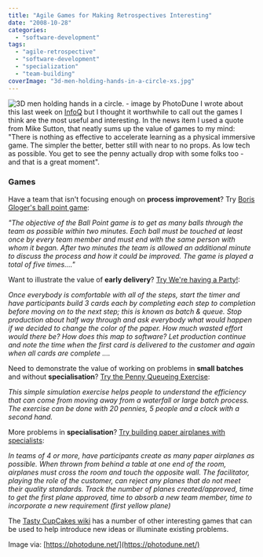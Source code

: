 ```yaml
---
title: "Agile Games for Making Retrospectives Interesting"
date: "2008-10-28"
categories: 
  - "software-development"
tags: 
  - "agile-retrospective"
  - "software-development"
  - "specialization"
  - "team-building"
coverImage: "3d-men-holding-hands-in-a-circle-xs.jpg"
---
```


![3D men holding hands in a circle. - image by PhotoDune](src/content/blog/agile-games-for-making-retrospectives-interesting/images/3d-men-holding-hands-in-a-circle-xs.jpg) I wrote about this last week on [InfoQ](https://www.infoq.com/news/2008/10/agile-games/) but I thought it worthwhile to call out the games I think are the most useful and interesting. In the news item I used a quote from Mike Sutton, that neatly sums up the value of games to my mind: "There is nothing as effective to accelerate learning as a physical immersive game. The simpler the better, better still with near to no props. As low tech as possible. You get to see the penny actually drop with some folks too - and that is a great moment".

### Games

Have a team that isn't focusing enough on **process improvement**? Try [Boris Gloger's ball point game](https://www.infoq.com/news/2008/10/agile-games/):

_"The objective of the Ball Point game is to get as many balls through the team as possible within two minutes. Each ball must be touched at least once by every team member and must end with the same person with whom it began. After two minutes the team is allowed an additional minute to discuss the process and how it could be improved. The game is played a total of five times...."_

Want to illustrate the value of **early delivery**? [Try We're having a Party!](https://tastycupcakes.org/2009/06/were-having-a-party/):

_Once everybody is comfortable with all of the steps, start the timer and have participants build 3 cards each by completing each step to completion before moving on to the next step; this is known as batch & queue. Stop production about half way through and ask everybody what would happen if we decided to change the color of the paper. How much wasted effort would there be? How does this map to software? Let production continue and note the time when the first card is delivered to the customer and again when all cards are complete ...._

Need to demonstrate the value of working on problems in **small batches** and without **specialisation**? [Try the Penny Queueing Exercise](https://www.agileadvice.com/2005/12/19/uncategorized/penny-queueing-exercise-lean-process/#:~:text=The%20exercise%20simulates%20processing%20work,the%20process%20and%20times%20it.):

_This simple simulation exercise helps people to understand the efficiency that can come from moving away from a waterfall or large batch process. The exercise can be done with 20 pennies, 5 people and a clock with a second hand._

More problems in **specialisation**? [Try building paper airplanes with specialists](https://tastycupcakes.org/2009/06/you-are-not-in-control/):

_In teams of 4 or more, have participants create as many paper airplanes as possible. When thrown from behind a table at one end of the room, airplanes must cross the room and touch the opposite wall. The facilitator, playing the role of the customer, can reject any planes that do not meet their quality standards. Track the number of planes created/approved, time to get the first plane approved, time to absorb a new team member, time to incorporate a new requirement (first yellow plane)_

The [Tasty CupCakes wiki](https://www.tastycupcakes.org/) has a number of other interesting games that can be used to help introduce new ideas or illuminate existing problems.

Image via: [https://photodune.net/](https://photodune.net/)
